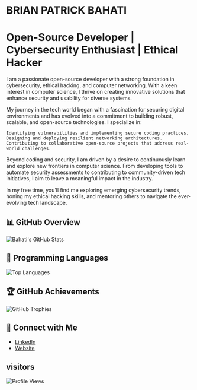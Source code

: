 # BRIAN PATRICK BAHATI

# Open-Source Developer | Cybersecurity Enthusiast | Ethical Hacker

I am a passionate open-source developer with a strong foundation in cybersecurity, ethical hacking, and computer networking. With a keen interest in computer science, I thrive on creating innovative solutions that enhance security and usability for diverse systems.

My journey in the tech world began with a fascination for securing digital environments and has evolved into a commitment to building robust, scalable, and open-source technologies. I specialize in:

    Identifying vulnerabilities and implementing secure coding practices.
    Designing and deploying resilient networking architectures.
    Contributing to collaborative open-source projects that address real-world challenges.

Beyond coding and security, I am driven by a desire to continuously learn and explore new frontiers in computer science. From developing tools to automate security assessments to contributing to community-driven tech initiatives, I aim to leave a meaningful impact in the industry.

In my free time, you’ll find me exploring emerging cybersecurity trends, honing my ethical hacking skills, and mentoring others to navigate the ever-evolving tech landscape.

## 📊 GitHub Overview
![Bahati's GitHub Stats](https://github-readme-stats.vercel.app/api?username=Bahati308&show_icons=true&theme=highcontrast)

## 🚀 Programming Languages
![Top Languages](https://github-readme-stats.vercel.app/api/top-langs/?username=Bahati308&layout=compact&theme=highcontrast)

## 🏆 GitHub Achievements
![GitHub Trophies](https://img.shields.io/badge/🏆_GitHub_Trophies-Highcontrast-blue)



## 🔗 Connect with Me
- [LinkedIn](https://ug.linkedin.com/in/bahati-brian-patrick-3b5933224)
- [Website](https://bahati308.github.io/)

## visitors
  ![Profile Views](https://komarev.com/ghpvc/?username=Bahati308&color=blue)
